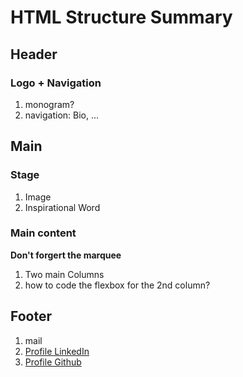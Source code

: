 # HTML Structure Summary

## Header

### Logo + Navigation

1. monogram?
2. navigation: Bio, ...

## Main

### Stage

1. Image
2. Inspirational Word

### Main content

**Don't forgert the marquee**

1. Two main Columns
2. how to code the flexbox for the 2nd column?

## Footer

1. mail
2. [Profile LinkedIn](https://de.linkedin.com/in/miriam-ertl-design)
3. [Profile Github](https://github.com/miriam-ertl)
